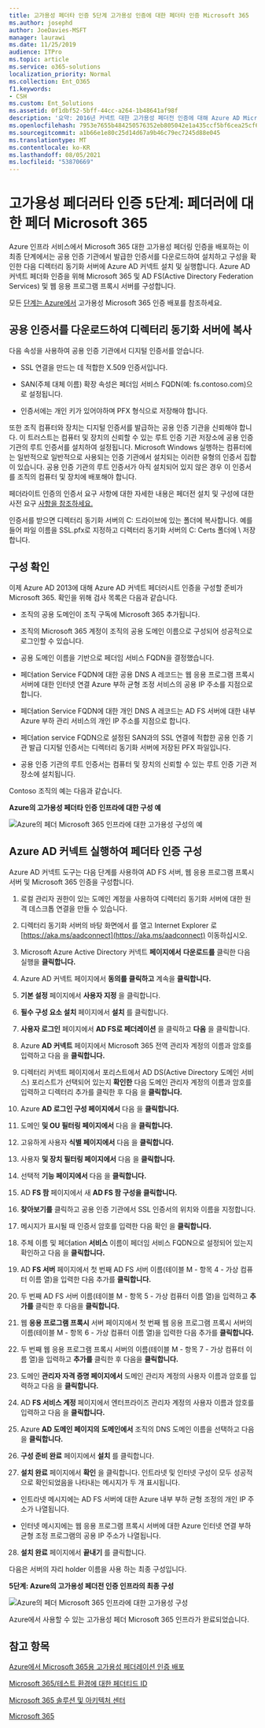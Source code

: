 ```yaml
---
title: 고가용성 페더타 인증 5단계 고가용성 인증에 대한 페더타 인증 Microsoft 365
ms.author: josephd
author: JoeDavies-MSFT
manager: laurawi
ms.date: 11/25/2019
audience: ITPro
ms.topic: article
ms.service: o365-solutions
localization_priority: Normal
ms.collection: Ent_O365
f1.keywords:
- CSH
ms.custom: Ent_Solutions
ms.assetid: 0f1dbf52-5bff-44cc-a264-1b48641af98f
description: '요약: 2016년 커넥트 대한 고가용성 페더전 인증에 대해 Azure AD Microsoft 365 구성하는 Microsoft Azure.'
ms.openlocfilehash: 7953e7655b484250576352eb805042e1a435ccf5bf6cea25cf6a5dc7eb3a4bc8
ms.sourcegitcommit: a1b66e1e80c25d14d67a9b46c79ec7245d88e045
ms.translationtype: MT
ms.contentlocale: ko-KR
ms.lasthandoff: 08/05/2021
ms.locfileid: "53870669"
---
```

# <a name="high-availability-federated-authentication-phase-5-configure-federated-authentication-for-microsoft-365"></a>고가용성 페더러타 인증 5단계: 페더러에 대한 페더 Microsoft 365

Azure 인프라 서비스에서 Microsoft 365 대한 고가용성 페더링 인증을 배포하는 이 최종 단계에서는 공용 인증 기관에서 발급한 인증서를 다운로드하여 설치하고 구성을 확인한 다음 디렉터리 동기화 서버에 Azure AD 커넥트 설치 및 실행합니다. Azure AD 커넥트 페더화 인증을 위해 Microsoft 365 및 AD FS(Active Directory Federation Services) 및 웹 응용 프로그램 프록시 서버를 구성합니다.
  
모든 [단계는 Azure에서](deploy-high-availability-federated-authentication-for-microsoft-365-in-azure.md) 고가용성 Microsoft 365 인증 배포를 참조하세요.
  
## <a name="get-a-public-certificate-and-copy-it-to-the-directory-synchronization-server"></a>공용 인증서를 다운로드하여 디렉터리 동기화 서버에 복사

다음 속성을 사용하여 공용 인증 기관에서 디지털 인증서를 얻습니다.
  
- SSL 연결을 만드는 데 적합한 X.509 인증서입니다.
    
- SAN(주체 대체 이름) 확장 속성은 페더임 서비스 FQDN(예: fs.contoso.com)으로 설정됩니다.
    
- 인증서에는 개인 키가 있어야하며 PFX 형식으로 저장해야 합니다.
    
또한 조직 컴퓨터와 장치는 디지털 인증서를 발급하는 공용 인증 기관을 신뢰해야 합니다. 이 트러스트는 컴퓨터 및 장치의 신뢰할 수 있는 루트 인증 기관 저장소에 공용 인증 기관의 루트 인증서를 설치하여 설정됩니다. Microsoft Windows 실행하는 컴퓨터에는 일반적으로 일반적으로 사용되는 인증 기관에서 설치되는 이러한 유형의 인증서 집합이 있습니다. 공용 인증 기관의 루트 인증서가 아직 설치되어 있지 않은 경우 이 인증서를 조직의 컴퓨터 및 장치에 배포해야 합니다.
  
페더라이트 인증의 인증서 요구 사항에 대한 자세한 내용은 페더전 설치 및 구성에 대한 사전 요구 [사항을 참조하세요.](/azure/active-directory/connect/active-directory-aadconnect-prerequisites#prerequisites-for-federation-installation-and-configuration)
  
인증서를 받으면 디렉터리 동기화 서버의 C: 드라이브에 있는 폴더에 복사합니다. 예를 들어 파일 이름을 SSL.pfx로 지정하고 디렉터리 동기화 서버의 C: Certs 폴더에 \\ 저장합니다.
  
## <a name="verify-your-configuration"></a>구성 확인

이제 Azure AD 2013에 대해 Azure AD 커넥트 페더러시트 인증을 구성할 준비가 Microsoft 365. 확인을 위해 검사 목록은 다음과 같습니다.
  
- 조직의 공용 도메인이 조직 구독에 Microsoft 365 추가됩니다.
    
- 조직의 Microsoft 365 계정이 조직의 공용 도메인 이름으로 구성되어 성공적으로 로그인할 수 있습니다.
    
- 공용 도메인 이름을 기반으로 페더임 서비스 FQDN을 결정했습니다.
    
- 페더ation Service FQDN에 대한 공용 DNS A 레코드는 웹 응용 프로그램 프록시 서버에 대한 인터넷 연결 Azure 부하 균형 조정 서비스의 공용 IP 주소를 지점으로 합니다.
    
- 페더ation Service FQDN에 대한 개인 DNS A 레코드는 AD FS 서버에 대한 내부 Azure 부하 관리 서비스의 개인 IP 주소를 지점으로 합니다.
    
- 페더ation service FQDN으로 설정된 SAN과의 SSL 연결에 적합한 공용 인증 기관 발급 디지털 인증서는 디렉터리 동기화 서버에 저장된 PFX 파일입니다.
    
- 공용 인증 기관의 루트 인증서는 컴퓨터 및 장치의 신뢰할 수 있는 루트 인증 기관 저장소에 설치됩니다.
    
Contoso 조직의 예는 다음과 같습니다.
  
**Azure의 고가용성 페더타 인증 인프라에 대한 구성 예**

![Azure의 페더 Microsoft 365 인프라에 대한 고가용성 구성의 예](../media/ac1a6a0d-0156-4407-9336-6e4cd6db8633.png)
  
## <a name="run-azure-ad-connect-to-configure-federated-authentication"></a>Azure AD 커넥트 실행하여 페더타 인증 구성

Azure AD 커넥트 도구는 다음 단계를 사용하여 AD FS 서버, 웹 응용 프로그램 프록시 서버 및 Microsoft 365 인증을 구성합니다.
  
1. 로컬 관리자 권한이 있는 도메인 계정을 사용하여 디렉터리 동기화 서버에 대한 원격 데스크톱 연결을 만들 수 있습니다.
    
2. 디렉터리 동기화 서버의 바탕 화면에서 를 열고 Internet Explorer 로 [https://aka.ms/aadconnect](https://aka.ms/aadconnect) 이동하십시오.
    
3. Microsoft Azure Active Directory 커넥트 **페이지에서** **다운로드를** 클릭한 다음 실행을 **클릭합니다.**
    
4. Azure AD 커넥트 페이지에서 **동의를** **클릭하고** 계속을 **클릭합니다.**
    
5. **기본 설정** 페이지에서 **사용자 지정** 을 클릭합니다.
    
6. **필수 구성 요소 설치** 페이지에서 **설치** 를 클릭합니다.
    
7. **사용자 로그인** 페이지에서 **AD FS로 페더레이션** 을 클릭하고 **다음** 을 클릭합니다.
    
8. Azure **AD 커넥트** 페이지에서 Microsoft 365 전역 관리자 계정의 이름과 암호를 입력하고 다음 을 **클릭합니다.**
    
9. 디렉터리  커넥트 페이지에서 포리스트에서 AD DS(Active Directory 도메인 서비스) 포리스트가 선택되어 있는지 **확인한** 다음 도메인 관리자 계정의 이름과 암호를 입력하고 디렉터리 추가를 클릭한 후 다음 을 **클릭합니다.**
    
10. Azure **AD 로그인 구성 페이지에서** 다음 을 **클릭합니다.**
    
11. 도메인 **및 OU 필터링 페이지에서** 다음 을 **클릭합니다.**
    
12. 고유하게 사용자 **식별 페이지에서** 다음 을 **클릭합니다.**
    
13. 사용자 **및 장치 필터링 페이지에서** 다음 을 **클릭합니다.**
    
14. 선택적 **기능 페이지에서** 다음 을 **클릭합니다.**
    
15. AD **FS 팜** 페이지에서 새 **AD FS 팜 구성을 클릭합니다.**
    
16. **찾아보기를** 클릭하고 공용 인증 기관에서 SSL 인증서의 위치와 이름을 지정합니다.
    
17. 메시지가 표시될 때 인증서 암호를 입력한 다음 확인 을 **클릭합니다.**
    
18. 주체  이름 및 페더ation **서비스** 이름이 페더임 서비스 FQDN으로 설정되어 있는지 확인하고 다음 을 **클릭합니다.**
    
19. AD **FS 서버** 페이지에서 첫 번째 AD FS 서버 이름(테이블 M - 항목 4 - 가상 컴퓨터 이름 열)을 입력한 다음 추가를 **클릭합니다.**
    
20. 두 번째 AD FS 서버 이름(테이블 M - 항목 5 - 가상 컴퓨터 이름 열)을 입력하고 **추가를** 클릭한 후 다음을 **클릭합니다.**
    
21. 웹 **응용 프로그램 프록시** 서버 페이지에서 첫 번째 웹 응용 프로그램 프록시 서버의 이름(테이블 M - 항목 6 - 가상 컴퓨터 이름 열)을 입력한 다음 추가를 **클릭합니다.**
    
22. 두 번째 웹 응용 프로그램 프록시 서버의 이름(테이블 M - 항목 7 - 가상 컴퓨터 이름 열)을 입력하고 **추가를** 클릭한 후 다음을 **클릭합니다.**
    
23. 도메인 **관리자 자격 증명 페이지에서** 도메인 관리자 계정의 사용자 이름과 암호를 입력하고 다음 을 **클릭합니다.**
    
24. AD **FS 서비스 계정** 페이지에서 엔터프라이즈 관리자 계정의 사용자 이름과 암호를 입력하고 다음 을 **클릭합니다.**
    
25. Azure **AD 도메인 페이지의** **도메인에서** 조직의 DNS 도메인 이름을 선택하고 다음 을 **클릭합니다.**
    
26. **구성 준비 완료** 페이지에서 **설치** 를 클릭합니다.
    
27. **설치 완료** 페이지에서 **확인** 을 클릭합니다. 인트라넷 및 인터넷 구성이 모두 성공적으로 확인되었음을 나타내는 메시지가 두 개 표시됩니다.
    
  - 인트라넷 메시지에는 AD FS 서버에 대한 Azure 내부 부하 균형 조정의 개인 IP 주소가 나열됩니다.
    
  - 인터넷 메시지에는 웹 응용 프로그램 프록시 서버에 대한 Azure 인터넷 연결 부하 균형 조정 프로그램의 공용 IP 주소가 나열됩니다.
    
28. **설치 완료** 페이지에서 **끝내기** 를 클릭합니다.
    
다음은 서버의 자리 holder 이름을 사용 하는 최종 구성입니다.
  
**5단계: Azure의 고가용성 페더전 인증 인프라의 최종 구성**

![Azure의 페더 Microsoft 365 인프라에 대한 고가용성 구성](../media/c5da470a-f2aa-489a-a050-df09b4d641df.png)
  
Azure에서 사용할 수 있는 고가용성 페더 Microsoft 365 인프라가 완료되었습니다.
  
## <a name="see-also"></a>참고 항목

[Azure에서 Microsoft 365용 고가용성 페더레이션 인증 배포](deploy-high-availability-federated-authentication-for-microsoft-365-in-azure.md)
  
[Microsoft 365/테스트 환경에 대한 페더티드 ID](federated-identity-for-your-microsoft-365-dev-test-environment.md)
  
[Microsoft 365 솔루션 및 아키텍처 센터](../solutions/index.yml)

[Microsoft 365](https://support.office.com/article/Understanding-Office-365-identity-and-Azure-Active-Directory-06a189e7-5ec6-4af2-94bf-a22ea225a7a9#bk_federated)